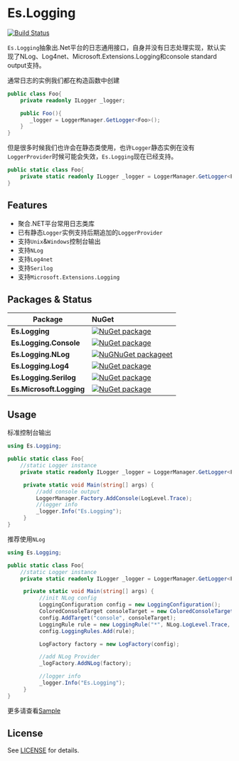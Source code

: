 # Es.Logging

[![Build Status](https://travis-ci.org/EsWork/Es.Logging.svg?branch=master)](https://travis-ci.org/EsWork/Es.Logging)

`Es.Logging`抽象出.Net平台的日志通用接口，自身并没有日志处理实现，默认实现了NLog、Log4net、Microsoft.Extensions.Logging和console standard output支持。

通常日志的实例我们都在构造函数中创建

```cs
public class Foo{
    private readonly ILogger _logger;

    public Foo(){
       _logger = LoggerManager.GetLogger<Foo>();
    }
}
```
但是很多时候我们也许会在静态类使用，也许`Logger`静态实例在没有`LoggerProvider`时候可能会失效，`Es.Logging`现在已经支持。

```cs
public static class Foo{
    private static readonly ILogger _logger = LoggerManager.GetLogger<Foo>();
}
```


Features
---

- 聚合.NET平台常用日志类库
- 已有静态`Logger`实例支持后期追加的`LoggerProvider`
- 支持`Unix`&`Windows`控制台输出
- 支持`NLog`
- 支持`Log4net`
- 支持`Serilog`
- 支持`Microsoft.Extensions.Logging`



Packages & Status
---

Package  | NuGet         |
-------- | :------------ |
|**Es.Logging**|[![NuGet package](https://buildstats.info/nuget/Es.Logging)](https://www.nuget.org/packages/Es.Logging)
|**Es.Logging.Console**|[![NuGet package](https://buildstats.info/nuget/Es.Logging.Console)](https://www.nuget.org/packages/Es.Logging.Console)
|**Es.Logging.NLog**|[![NuGNuGet packageet](https://buildstats.info/nuget/Es.Logging.NLog)](https://www.nuget.org/packages/Es.Logging.NLog)
|**Es.Logging.Log4**|[![NuGet package](https://buildstats.info/nuget/Es.Logging.Log4)](https://www.nuget.org/packages/Es.Logging.Log4)
|**Es.Logging.Serilog**|[![NuGet package](https://buildstats.info/nuget/Es.Logging.Serilog)](https://www.nuget.org/packages/Es.Logging.Serilog)
|**Es.Microsoft.Logging**|[![NuGet package](https://buildstats.info/nuget/Es.Microsoft.Logging)](https://www.nuget.org/packages/Es.Microsoft.Logging)


Usage
---

 标准控制台输出

```cs
using Es.Logging;

public static class Foo{
    //static Logger instance
    private static readonly ILogger _logger = LoggerManager.GetLogger<Foo>();

     private static void Main(string[] args) {
         //add console output
         LoggerManager.Factory.AddConsole(LogLevel.Trace);
         //logger info
         _logger.Info("Es.Logging");
     }
}
```

 推荐使用`NLog`

```cs
using Es.Logging;

public static class Foo{
    //static Logger instance
    private static readonly ILogger _logger = LoggerManager.GetLogger<Foo>();

     private static void Main(string[] args) {
          //init NLog config
          LoggingConfiguration config = new LoggingConfiguration();
          ColoredConsoleTarget consoleTarget = new ColoredConsoleTarget();
          config.AddTarget("console", consoleTarget);
          LoggingRule rule = new LoggingRule("*", NLog.LogLevel.Trace, consoleTarget);
          config.LoggingRules.Add(rule);

          LogFactory factory = new LogFactory(config);

          //add NLog Provider
          _logFactory.AddNLog(factory);

          //logger info
          _logger.Info("Es.Logging");
     }
}
```


更多请查看[Sample](https://github.com/EsWork/Es.Logging/tree/master/src/Sample)

## License
See [LICENSE](https://github.com/EsWork/Es.Logging/tree/master/LICENSE) for details.
